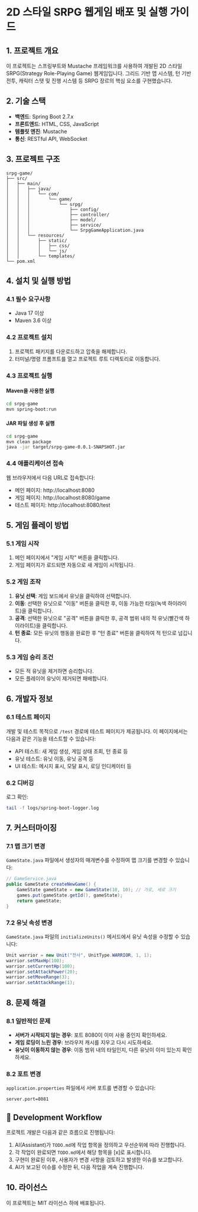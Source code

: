 # 2D 스타일 SRPG 웹게임 배포 및 실행 가이드

## 1. 프로젝트 개요

이 프로젝트는 스프링부트와 Mustache 프레임워크를 사용하여 개발된 2D 스타일 SRPG(Strategy Role-Playing Game) 웹게임입니다. 그리드 기반 맵 시스템, 턴 기반 전투, 캐릭터 스탯 및 진행 시스템 등 SRPG 장르의 핵심 요소를 구현했습니다.

## 2. 기술 스택

- **백엔드**: Spring Boot 2.7.x
- **프론트엔드**: HTML, CSS, JavaScript
- **템플릿 엔진**: Mustache
- **통신**: RESTful API, WebSocket

## 3. 프로젝트 구조

```
srpg-game/
├── src/
│   ├── main/
│   │   ├── java/
│   │   │   └── com/
│   │   │       └── game/
│   │   │           └── srpg/
│   │   │               ├── config/
│   │   │               ├── controller/
│   │   │               ├── model/
│   │   │               ├── service/
│   │   │               └── SrpgGameApplication.java
│   │   └── resources/
│   │       ├── static/
│   │       │   ├── css/
│   │       │   └── js/
│   │       └── templates/
└── pom.xml
```

## 4. 설치 및 실행 방법

### 4.1 필수 요구사항

- Java 17 이상
- Maven 3.6 이상

### 4.2 프로젝트 설치

1. 프로젝트 패키지를 다운로드하고 압축을 해제합니다.
2. 터미널/명령 프롬프트를 열고 프로젝트 루트 디렉토리로 이동합니다.

### 4.3 프로젝트 실행

#### Maven을 사용한 실행

```bash
cd srpg-game
mvn spring-boot:run
```

#### JAR 파일 생성 후 실행

```bash
cd srpg-game
mvn clean package
java -jar target/srpg-game-0.0.1-SNAPSHOT.jar
```

### 4.4 애플리케이션 접속

웹 브라우저에서 다음 URL로 접속합니다:
- 메인 페이지: http://localhost:8080
- 게임 페이지: http://localhost:8080/game
- 테스트 페이지: http://localhost:8080/test

## 5. 게임 플레이 방법

### 5.1 게임 시작

1. 메인 페이지에서 "게임 시작" 버튼을 클릭합니다.
2. 게임 페이지가 로드되면 자동으로 새 게임이 시작됩니다.

### 5.2 게임 조작

1. **유닛 선택**: 게임 보드에서 유닛을 클릭하여 선택합니다.
2. **이동**: 선택한 유닛으로 "이동" 버튼을 클릭한 후, 이동 가능한 타일(녹색 하이라이트)을 클릭합니다.
3. **공격**: 선택한 유닛으로 "공격" 버튼을 클릭한 후, 공격 범위 내의 적 유닛(빨간색 하이라이트)을 클릭합니다.
4. **턴 종료**: 모든 유닛의 행동을 완료한 후 "턴 종료" 버튼을 클릭하여 적 턴으로 넘깁니다.

### 5.3 게임 승리 조건

- 모든 적 유닛을 제거하면 승리합니다.
- 모든 플레이어 유닛이 제거되면 패배합니다.

## 6. 개발자 정보

### 6.1 테스트 페이지

개발 및 테스트 목적으로 `/test` 경로에 테스트 페이지가 제공됩니다. 이 페이지에서는 다음과 같은 기능을 테스트할 수 있습니다:

- API 테스트: 새 게임 생성, 게임 상태 조회, 턴 종료 등
- 유닛 테스트: 유닛 이동, 유닛 공격 등
- UI 테스트: 메시지 표시, 모달 표시, 로딩 인디케이터 등

### 6.2 디버깅

로그 확인:
```bash
tail -f logs/spring-boot-logger.log
```

## 7. 커스터마이징

### 7.1 맵 크기 변경

`GameState.java` 파일에서 생성자의 매개변수를 수정하여 맵 크기를 변경할 수 있습니다:

```java
// GameService.java
public GameState createNewGame() {
    GameState gameState = new GameState(10, 10); // 가로, 세로 크기
    games.put(gameState.getId(), gameState);
    return gameState;
}
```

### 7.2 유닛 속성 변경

`GameState.java` 파일의 `initializeUnits()` 메서드에서 유닛 속성을 수정할 수 있습니다:

```java
Unit warrior = new Unit("전사", UnitType.WARRIOR, 1, 1);
warrior.setMaxHp(100);
warrior.setCurrentHp(100);
warrior.setAttackPower(20);
warrior.setMoveRange(3);
warrior.setAttackRange(1);
```

## 8. 문제 해결

### 8.1 일반적인 문제

- **서버가 시작되지 않는 경우**: 포트 8080이 이미 사용 중인지 확인하세요.
- **게임 로딩이 느린 경우**: 브라우저 캐시를 지우고 다시 시도하세요.
- **유닛이 이동하지 않는 경우**: 이동 범위 내의 타일인지, 다른 유닛이 이미 있는지 확인하세요.

### 8.2 포트 변경

`application.properties` 파일에서 서버 포트를 변경할 수 있습니다:

```properties
server.port=8081
```
## 📝 Development Workflow

프로젝트 개발은 다음과 같은 흐름으로 진행됩니다:

1. AI(Assistant)가 `TODO.md`에 작업 항목을 정의하고 우선순위에 따라 진행합니다.
2. 각 작업이 완료되면 `TODO.md`에서 해당 항목을 [x]로 표시합니다.
3. 구현이 완료된 이후, 사용자가 변경 사항을 검토하고 발생한 이슈를 보고합니다.
4. AI가 보고된 이슈를 수정한 뒤, 다음 작업을 계속 진행합니다.

## 10. 라이선스

이 프로젝트는 MIT 라이선스 하에 배포됩니다.
